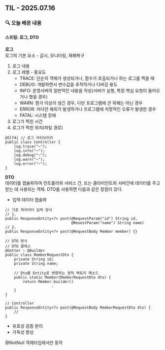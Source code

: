 ## TIL - 2025.07.16

### 🔍 오늘 배운 내용

#### 스프링: 로그, DTO

**로그**   
로그의 기본 요소 - 감시, 모니터링, 재해복구   

1. 로그 내용
2. 로그 레벨 - 중요도
    - TRACE: 단순히 객체가 생성되거나, 함수가 호출되거나 하는 로그를 찍을 때
    - DEBUG: 개발하면서 변수값을 추적하거나 디버깅 용도
    - INFO: 운영서버의 일반적인 내용을 작성(서버가 실행, 특정 핵심 요청이 들어오거나 했을 경우)
    - WARN: 뭔가 이상이 생긴 경우, 다만 프로그램에 큰 위해는 아닌 경우
    - ERROR: 커다란 예외가 발생하거나 프로그램에 치명적인 오류가 발생한 경우
    - FATAL: 시스템 장애
3. 로그가 찍힌 시간
4. 로그가 찍힌 위치(파일 경로)
```
@Slf4j // 로그 라이브러리
public class Controller {
    log.trace("~");
    log.info("~");
    log.debug("~");
    log.warn("~");
    log.error("~");
}
```

**DTO**   
데이터를 캡슐화하여 컨트롤러와 서비스 간, 또는 클라이언트와 서버간에 데이터를 주고받는 데 사용되는 객체. DTO를 사용하면 다음과 같은 장점이 있다.   
- 입력 데이터 캡슐화
```
// 기존 파라미터 입력 방식
// 1.
public ResponseEntity<?> post(@RequestParam("id") String id,
                              @ReuestParam("name") String name)
// 2.
public ResponseEntity<?> post(@RequestBody Member member) {}

// DTO 방식
// DTO 클래스
@Getter ~ @Builder
public class MemberRequestDto {
    private String id;
    private String name;

    // Dto를 Entity로 변환하는 정적 팩토리 메소드
    public static Member(MemberRequestDto dto) {
        return Member.builder()
                     .
    }
}

// Controller
public ResponseEntity<?> post(@RequestBody MemberRequestDto dto) {
    //
}
```
- 유효성 검증 분리
- 가독성 향상


@NotNull 객체타입에서만 동작